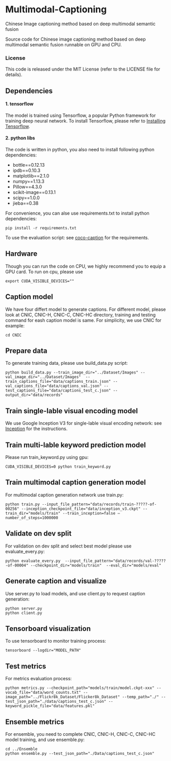 # Multimodal-Captioning
Chinese Image captioning method based on deep multimodal semantic fusion

Source code for Chinese image captioning method based on deep multimodal semantic fusion runnable on GPU and CPU.

### License
This code is released under the MIT License (refer to the LICENSE file for details).

## Dependencies
#### 1. tensorflow
The model is trained using Tensorflow, a popular Python framework for training deep neural network. To install Tensorflow, please refer to  [Installing Tensorflow](https://www.tensorflow.org/install/).
#### 2. python libs
The code is written in python, you also need to install following python dependencies:
- bottle==0.12.13
- ipdb==0.10.3
- matplotlib==2.1.0
- numpy==1.13.3
- Pillow==4.3.0
- scikit-image==0.13.1
- scipy==1.0.0
- jieba==0.38

For convenience, you can alse use requirements.txt to install python dependencies:

	pip install -r requirements.txt

To use the evaluation script: see
[coco-caption](https://github.com/tylin/coco-caption) for the requirements.

## Hardware
Though you can run the code on CPU, we highly recommend you to equip a GPU card. To run on cpu, please use

	export CUDA_VISIBLE_DEVICES=""

## Caption model
We have four differt model to generate captions. For different model, please look at CNIC, CNIC-H, CNIC-C, CNIC-HC directory, training and testing command for eash caption model is same. For simplicity, we use CNIC for example:

	cd CNIC

## Prepare data
To generate training data, please use build_data.py script:

	python build_data.py --train_image_dir="../Dataset/Images" --val_image_dir="../Dataset/Images"  --train_captions_file="data/captions_train.json" --val_captions_file="data/captions_val.json" --test_captions_file="data/captions_test_c.json" --output_dir="data/records"

## Train single-lable visual encoding model
We use Google Inception V3 for single-lable visual encoding network: see
[Inception](https://github.com/tensorflow/models/tree/master/research/inception) for the instructions.

## Train multi-lable keyword prediction model
Please run train_keyword.py using gpu:

	CUDA_VISIBLE_DEVICES=0 python train_keyword.py

## Train multimodal caption generation model
For multimodal caption generation network use train.py:

	python train.py --input_file_pattern="data/records/train-?????-of-00256" --inception_checkpoint_file="data/inception_v3.ckpt" --train_dir="models/train" --train_inception=false –number_of_steps=1000000 
  
## Validate on dev split
For validation on dev split and select best model please use evaluate_every.py:

	python evaluate_every.py  --input_file_pattern="data/records/val-?????-of-00004" --checkpoint_dir="models/train"  --eval_dir="models/eval"

## Generate caption and visualize
Use server.py to load models, and use client.py to request caption generation:

	python server.py
 	python client.py

## Tensorboard visualization
To use tensorboard to monitor training process:

	tensorboard --logdir="MODEL_PATH"
  
## Test metrics
For metrics evaluation process:

	python metrics.py --checkpoint_path="models/train/model.ckpt-xxx" --vocab_file="data/word_counts.txt" --image_path="../Flickr8k_Dataset/Flicker8k_Dataset" --temp_path="./" --test_json_path="./data/captions_test_c.json" --keyword_pickle_file="data/features.pkl"
   
## Ensemble metrics
For ensemble, you need to complete CNIC, CNIC-H, CNIC-C, CNIC-HC model training, and use ensemble.py:

	cd ../Ensemble
	python ensemble.py --test_json_path="./Data/captions_test_c.json"
